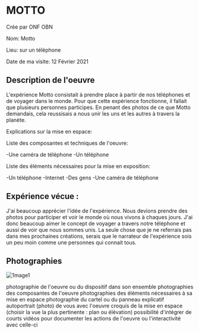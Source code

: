  # MOTTO

 Crée par ONF OBN

 Nom: Motto

 Lieu: sur un téléphone

 Date de ma visite: 12 Février 2021

 ## Description de l'oeuvre
 
 L'expérience Motto consistait à prendre place à partir de nos téléphones et de voyager dans le monde. Pour que cette expérience fonctionne, il fallait que    plusieurs personnes participes. En penant des photos de ce que Motto demandais, cela reussisais a nous unir les uns et les autres à travers la planète.

 Explications sur la mise en espace: 

 Liste des composantes et techniques de l'oeuvre: 
 
 -Une caméra de téléphone
 -Un téléphone

 Liste des éléments nécessaires pour la mise en exposition:
 
 -Un téléphone
 -Internet
 -Des gens
 -Une caméra de téléphone

 ## Expérience vécue :

 J'ai beaucoup apprécier l'idée de l'expérience. Nous devions prendre des photos pour participer et voir le monde où nous vivons à chaques jours. J'ai donc beaucoup aimer le concept de voyager a travers notre téléphone et aussi de voir que nous sommes unis. La seule chose que je ne referrais pas dans mes prochaines créations, serais que le narrateur de l'expérience sois un peu moin comme une personnes qui connait tous.

## Photographies

![1mage1](https://user-images.githubusercontent.com/89647786/155438274-8a1bebe1-b030-49fe-a535-a6e2652b5b64.png)

 photographie de l'oeuvre ou du dispositif dans son ensemble
 photographies des composantes de l'oeuvre
 photographies des éléments nécessaires à sa mise en espace
 photographie du cartel ou du panneau explicatif
 autoportrait (photo) de vous avec l'oeuvre
 croquis de la mise en espace (choisir la vue la plus pertinente : plan ou élévation)
 possibilité d'intégrer de courts vidéos pour documenter les actions de l'oeuvre ou l'interactivité avec celle-ci
